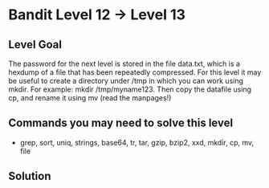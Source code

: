 # Bandit Level 12 → Level 13
## Level Goal
The password for the next level is stored in the file data.txt, which is a hexdump of a file that has been repeatedly compressed.
For this level it may be useful to create a directory under /tmp in which you can work using mkdir. For example: mkdir /tmp/myname123. Then copy the datafile using cp, and rename it using mv (read the manpages!)

## Commands you may need to solve this level
- grep, sort, uniq, strings, base64, tr, tar, gzip, bzip2, xxd, mkdir, cp, mv, file

## Solution
```

```
